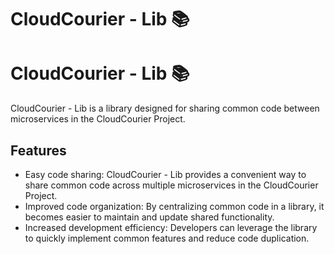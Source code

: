 # CloudCourier - Lib 📚

# CloudCourier - Lib 📚

CloudCourier - Lib is a library designed for sharing common code between microservices in the CloudCourier Project.

## Features

- Easy code sharing: CloudCourier - Lib provides a convenient way to share common code across multiple microservices in the CloudCourier Project.
- Improved code organization: By centralizing common code in a library, it becomes easier to maintain and update shared functionality.
- Increased development efficiency: Developers can leverage the library to quickly implement common features and reduce code duplication.
